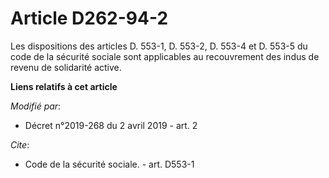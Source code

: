 # Article D262-94-2

Les dispositions des articles D. 553-1, D. 553-2, D. 553-4 et D. 553-5 du code de la sécurité sociale sont applicables au
recouvrement des indus de revenu de solidarité active.

**Liens relatifs à cet article**

_Modifié par_:

  - Décret n°2019-268 du 2 avril 2019 - art. 2

_Cite_:

  - Code de la sécurité sociale. - art. D553-1
